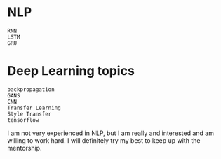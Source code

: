 # NLP 
```
RNN
LSTM
GRU
```
# Deep Learning topics
```
backpropagation
GANS
CNN
Transfer Learning
Style Transfer
tensorflow
```
I am not very experienced in NLP, but I am really and interested and am willing to work hard. I will definitely try my best to keep up with the mentorship.
